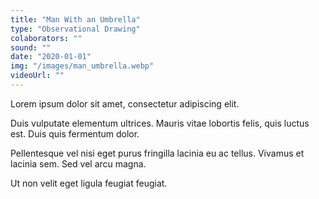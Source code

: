 ```yaml
---
title: "Man With an Umbrella"
type: "Observational Drawing"
colaborators: ""
sound: ""
date: "2020-01-01"
img: "/images/man_umbrella.webp"
videoUrl: ""
---
```

Lorem ipsum dolor sit amet, consectetur adipiscing elit.

Duis vulputate elementum ultrices. Mauris vitae lobortis felis, quis luctus est. Duis quis fermentum dolor. 

Pellentesque vel nisi eget purus fringilla lacinia eu ac tellus. Vivamus et lacinia sem. Sed vel arcu magna. 

Ut non velit eget ligula feugiat feugiat.
